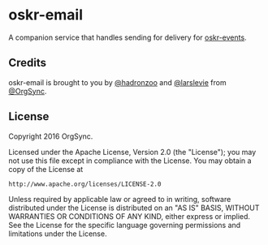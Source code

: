 # oskr-email

A companion service that handles sending for delivery for [oskr-events](https://github.com/orgsync/oskr-events).

## Credits

oskr-email is brought to you by [@hadronzoo][1] and [@larslevie][2] from
[@OrgSync][3].

[1]: http://github.com/hadronzoo
[2]: http://github.com/larslevie
[3]: http://github.com/orgsync

## License

Copyright 2016 OrgSync.

Licensed under the Apache License, Version 2.0 (the "License");
you may not use this file except in compliance with the License.
You may obtain a copy of the License at

    http://www.apache.org/licenses/LICENSE-2.0

Unless required by applicable law or agreed to in writing, software
distributed under the License is distributed on an "AS IS" BASIS,
WITHOUT WARRANTIES OR CONDITIONS OF ANY KIND, either express or implied.
See the License for the specific language governing permissions and
limitations under the License.

